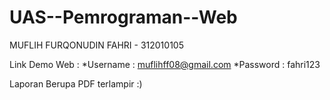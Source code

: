 # UAS--Pemrograman--Web
MUFLIH FURQONUDIN FAHRI - 312010105

Link Demo Web :
*Username : muflihff08@gmail.com
*Password : fahri123

Laporan Berupa PDF terlampir :)
